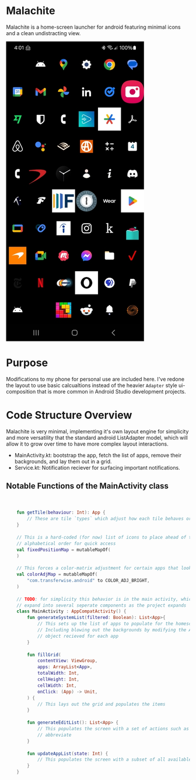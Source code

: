 # Malachite

Malachite is a home-screen launcher for android featuring minimal icons and a clean undistracting view.

![Screenshot](/docs/screenshot.jpg)

# Purpose

Modifications to my phone for personal use are included here. I've redone the layout to use basic calcualtions instead of the heavier `Adapter` style ui-composition that is more common in Android Studio development projects.

# Code Structure Overview

Malachite is very minimal, implementing it's own layout engine for simplicity and more versatility that the standard android ListAdapter model, which will allow it to grow over time to have more complex layout interactions.

- MainActivity.kt: bootstrap the app, fetch the list of apps, remove their backgrounds, and lay them out in a grid.
- Service.kt: Notification reciever for surfacing important notifications.
    

## Notable Functions of the MainActivity class


```kotlin    


    fun getTile(behaviour: Int): App {
        // These are tile `types` which adjust how each tile behaves or is presented
    }

    // This is a hard-coded (for now) list of icons to place ahead of the native
    // alphabetical order for quick access
    val fixedPositionMap = mutableMapOf(
    )

    // This forces a color-matrix adjustment for certain apps that look better that way
    val colorAdjMap = mutableMapOf(
        "com.transferwise.android" to COLOR_ADJ_BRIGHT,
    )

    // TODO: for simplicity this behavior is in the main activity, which will
    // expand into several seperate components as the project expands
    class MainActivity : AppCompatActivity() {
        fun generateSystemList(filtered: Boolean): List<App>{
            // This sets up the list of apps to populate for the homescreen.
            // Including blowing out the backgrounds by modifying the AdaptiveIcon
            // object recieved for each app
        }

        fun fillGrid(
            contentView: ViewGroup,
            apps: ArrayList<App>,
            totalWidth: Int,
            cellHeight: Int,
            cellWidth: Int, 
            onClick: (App) -> Unit,
        ) {
            // This lays out the grid and populates the items
        }

        fun generateEditList(): List<App> {
            // This populates the screen with a set of actions such as refresh, or
            // abbreviate
        }

        fun updateAppList(state: Int) {
            // This populates the screen with a subset of all available apps
        }
    }

```

